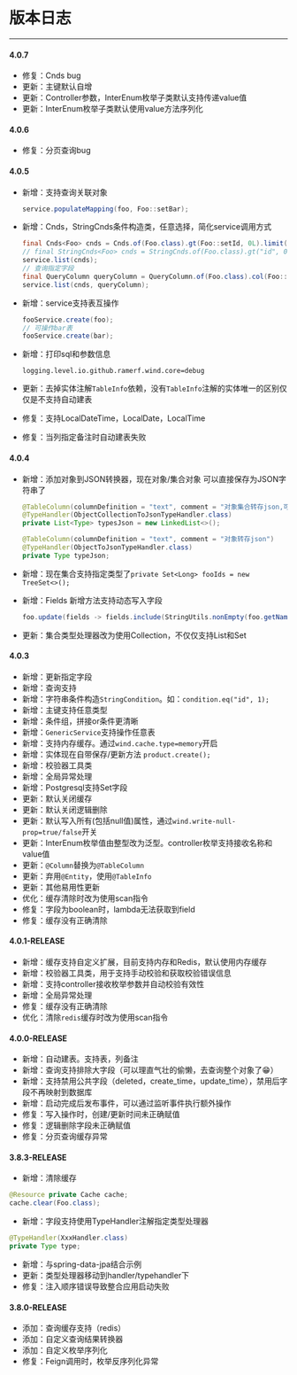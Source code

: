 # 版本日志

---

#### 4.0.7

- 修复：Cnds bug
- 更新：主键默认自增
- 更新：Controller参数，InterEnum枚举子类默认支持传递value值
- 更新：InterEnum枚举子类默认使用value方法序列化

#### 4.0.6

- 修复：分页查询bug

#### 4.0.5

- 新增：支持查询关联对象

  ```java
  service.populateMapping(foo, Foo::setBar);
  ```

- 新增：Cnds，StringCnds条件构造类，任意选择，简化service调用方式

  ```java
  final Cnds<Foo> cnds = Cnds.of(Foo.class).gt(Foo::setId, 0L).limit(1, 10).orderBy(Foo::getId);
  // final StringCnds<Foo> cnds = StringCnds.of(Foo.class).gt("id", 0L).limit(1, 10).orderBy("id");
  service.list(cnds);
  // 查询指定字段
  final QueryColumn queryColumn = QueryColumn.of(Foo.class).col(Foo::getId).col(Foo::getName);
  service.list(cnds, queryColumn);
  ```

- 新增：service支持表互操作

  ```java
  fooService.create(foo);
  // 可操作bar表
  fooService.create(bar);
  ```

- 新增：打印sql和参数信息

  ```properties
  logging.level.io.github.ramerf.wind.core=debug
  ```

- 更新：去掉实体注解`TableInfo`依赖，没有`TableInfo`注解的实体唯一的区别仅仅是不支持自动建表

- 修复：支持LocalDateTime，LocalDate，LocalTime

- 修复：当列指定备注时自动建表失败

#### 4.0.4

- 新增：添加对象到JSON转换器，现在对象/集合对象 可以直接保存为JSON字符串了

  ```java
  @TableColumn(columnDefinition = "text", comment = "对象集合转存json,可指定集合类型")
  @TypeHandler(ObjectCollectionToJsonTypeHandler.class)
  private List<Type> typesJson = new LinkedList<>();
  
  @TableColumn(columnDefinition = "text", comment = "对象转存json")
  @TypeHandler(ObjectToJsonTypeHandler.class)
  private Type typeJson;
  ```

- 新增：现在集合支持指定类型了`private Set<Long> fooIds = new TreeSet<>();`

- 新增：Fields 新增方法支持动态写入字段

  ```java
  foo.update(fields -> fields.include(StringUtils.nonEmpty(foo.getName()), Foo::getName));
  ```

- 更新：集合类型处理器改为使用Collection，不仅仅支持List和Set

#### 4.0.3

- 新增：更新指定字段
- 新增：查询支持
- 新增：字符串条件构造`StringCondition`。如：`condition.eq("id", 1);`
- 新增：主键支持任意类型
- 新增：条件组，拼接or条件更清晰
- 新增：`GenericService`支持操作任意表
- 新增：支持内存缓存。通过`wind.cache.type=memory`开启
- 新增：实体现在自带保存/更新方法 `product.create();`
- 新增：校验器工具类
- 新增：全局异常处理
- 新增：Postgresql支持Set字段
- 更新：默认关闭缓存
- 更新：默认关闭逻辑删除
- 更新：默认写入所有(包括null值)属性，通过`wind.write-null-prop=true/false`开关
- 更新：InterEnum枚举值由整型改为泛型。controller枚举支持接收名称和value值
- 更新：`@Column`替换为`@TableColumn`
- 更新：弃用`@Entity`，使用`@TableInfo`
- 更新：其他易用性更新
- 优化：缓存清除时改为使用scan指令
- 修复：字段为boolean时，lambda无法获取到field
- 修复：缓存没有正确清除

#### 4.0.1-RELEASE

- 新增：缓存支持自定义扩展，目前支持内存和Redis，默认使用内存缓存
- 新增：校验器工具类，用于支持手动校验和获取校验错误信息
- 新增：支持controller接收枚举参数并自动校验有效性
- 新增：全局异常处理
- 修复：缓存没有正确清除
- 优化：清除`redis`缓存时改为使用scan指令

#### 4.0.0-RELEASE

- 新增：自动建表。支持表，列备注
- 新增：查询支持排除大字段（可以理直气壮的偷懒，去查询整个对象了😁）
- 新增：支持禁用公共字段（deleted，create_time，update_time），禁用后字段不再映射到数据库
- 新增：启动完成后发布事件，可以通过监听事件执行额外操作
- 修复：写入操作时，创建/更新时间未正确赋值
- 修复：逻辑删除字段未正确赋值
- 修复：分页查询缓存异常

#### 3.8.3-RELEASE

- 新增：清除缓存

```java
@Resource private Cache cache;
cache.clear(Foo.class);
```

- 新增：字段支持使用TypeHandler注解指定类型处理器

```java
@TypeHandler(XxxHandler.class)
private Type type;
```

- 新增：与spring-data-jpa结合示例
- 更新：类型处理器移动到handler/typehandler下
- 修复：注入顺序错误导致整合应用启动失败

#### 3.8.0-RELEASE

- 添加：查询缓存支持（redis）
- 添加：自定义查询结果转换器
- 添加：自定义枚举序列化
- 修复：Feign调用时，枚举反序列化异常